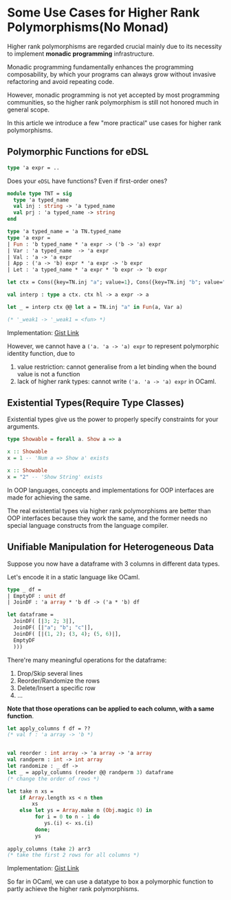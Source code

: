 # Some Use Cases for Higher Rank Polymorphisms(No Monad)

Higher rank polymorphisms are regarded crucial mainly due to its necessity to
implement **monadic programming** infrastructure.

Monadic programming fundamentally enhances the programming composability,
by which your programs can always grow without invasive refactoring and
avoid repeating code.

However, monadic programming is not yet accepted by most programming communities,
so the higher rank polymorphism is still not honored much in general scope.

In this article we introduce a few "more practical" use cases for higher rank polymorphisms.

## Polymorphic Functions for eDSL

```ocaml
type 'a expr = ..
```

Does your `eDSL` have functions? Even if first-order ones?

```ocaml
module type TNT = sig
  type 'a typed_name
  val inj : string -> 'a typed_name
  val prj : 'a typed_name -> string
end

type 'a typed_name = 'a TN.typed_name
type 'a expr =
| Fun : 'b typed_name * 'a expr -> ('b -> 'a) expr
| Var : 'a typed_name  -> 'a expr
| Val : 'a -> 'a expr
| App : ('a -> 'b) expr * 'a expr -> 'b expr
| Let : 'a typed_name * 'a expr * 'b expr -> 'b expr

let ctx = Cons({key=TN.inj "a"; value=1}, Cons({key=TN.inj "b"; value="3"}, Nil))

val interp : type a ctx. ctx hl -> a expr -> a

let _ = interp ctx @@ let a = TN.inj "a" in Fun(a, Var a)

(* '_weak1 -> '_weak1 = <fun> *)
```

Implementation: [Gist Link](https://gist.github.com/thautwarm/080795ebc7d1c26d1e7f103ceb1ec1ca)

However, we cannot have a `('a. 'a -> 'a) expr` to represent polymorphic identity function,
due to

1. value restriction: cannot generalise from a let binding when the bound value is not a function
2. lack of higher rank types: cannot write `('a. 'a -> 'a) expr` in OCaml.

## Existential Types(Require Type Classes)

Existential types give us the power to properly specify constraints for your arguments.

```haskell
type Showable = forall a. Show a => a

x :: Showable
x = 1 -- 'Num a => Show a' exists

x :: Showable
x = "2" -- 'Show String' exists
```

In OOP languages, concepts and implementations for OOP interfaces are made for achieving the same.

The real existential types via higher rank polymorphisms are better than OOP interfaces because they work the same,
and the former needs no special language constructs from the language compiler.

## Unifiable Manipulation for Heterogeneous Data

Suppose you now have a dataframe with 3 columns in different data types.

Let's encode it in a static language like OCaml.

```ocaml
type _ df =
| EmptyDF : unit df
| JoinDF : 'a array * 'b df -> ('a * 'b) df

let dataframe =
  JoinDF( [|3; 2; 3|],
  JoinDF( [|"a"; "b"; "c"|],
  JoinDF( [|(1, 2); (3, 4); (5, 6)|],
  EmptyDF
  )))
```

There're many meaningful operations for the dataframe:

1. Drop/Skip several lines
2. Reorder/Randomize the rows
3. Delete/Insert a specific row
4. ...

**Note that those operations can be applied to each column, with a same function**.

```ocaml
let apply_columns f df = ??
(* val f : 'a array -> 'b *)


val reorder : int array -> 'a array -> 'a array
val randperm : int -> int array
let randomize : _ df -> 
let _ = apply_columns (reoder @@ randperm 3) dataframe
(* change the order of rows *)

let take n xs =
    if Array.length xs < n then
        xs
    else let ys = Array.make n (Obj.magic 0) in
         for i = 0 to n - 1 do
            ys.(i) <- xs.(i)
         done;
         ys
    
apply_columns (take 2) arr3
(* take the first 2 rows for all columns *)
```

Implementation: [Gist Link](https://gist.github.com/thautwarm/01ab69d4ae2420cd4ec6b7cb7607d425)

So far in OCaml, we can use a datatype to box a polymorphic function to partly achieve the higher rank polymorphisms.
